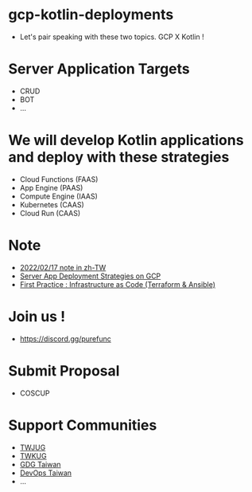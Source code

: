 # gcp-kotlin-deployments
* Let's pair speaking with these two topics. GCP X Kotlin !

# Server Application Targets
* CRUD
* BOT
* ...

# We will develop Kotlin applications and deploy with these strategies
* Cloud Functions (FAAS)
* App Engine (PAAS)
* Compute Engine (IAAS)
* Kubernetes (CAAS)
* Cloud Run (CAAS)

# Note
* [2022/02/17 note in zh-TW](https://github.com/PureFuncInc/gcp-kotlin-deployments/issues/1)
* [Server App Deployment Strategies on GCP](https://github.com/PureFuncInc/gcp-kotlin-deployments/issues/2)
* [First Practice : Infrastructure as Code (Terraform & Ansible)](https://github.com/PureFuncInc/gcp-kotlin-deployments/issues/3)

# Join us !
* https://discord.gg/purefunc

# Submit Proposal
* COSCUP

# Support Communities
* [TWJUG](https://www.facebook.com/groups/twjug/)
* [TWKUG](https://taiwan-kotlin-user-group.github.io/)
* [GDG Taiwan](https://gdg.community.dev/gdg-taipei/)
* [DevOps Taiwan](https://devopstw.club/)
* ...
